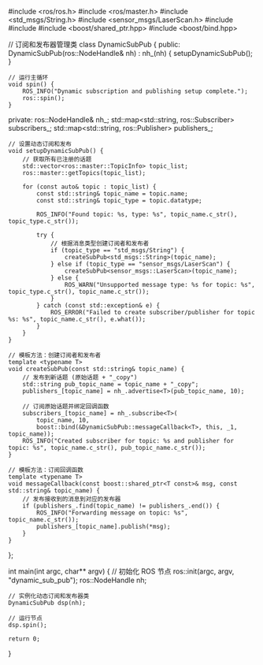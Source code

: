 #include <ros/ros.h>
#include <ros/master.h>
#include <std_msgs/String.h>
#include <sensor_msgs/LaserScan.h>
#include <map>
#include <string>
#include <boost/shared_ptr.hpp>
#include <boost/bind.hpp>

// 订阅和发布器管理类
class DynamicSubPub {
public:
    DynamicSubPub(ros::NodeHandle& nh) : nh_(nh) {
        setupDynamicSubPub();
    }

    // 运行主循环
    void spin() {
        ROS_INFO("Dynamic subscription and publishing setup complete.");
        ros::spin();
    }

private:
    ros::NodeHandle& nh_;
    std::map<std::string, ros::Subscriber> subscribers_;
    std::map<std::string, ros::Publisher> publishers_;

    // 设置动态订阅和发布
    void setupDynamicSubPub() {
        // 获取所有已注册的话题
        std::vector<ros::master::TopicInfo> topic_list;
        ros::master::getTopics(topic_list);

        for (const auto& topic : topic_list) {
            const std::string& topic_name = topic.name;
            const std::string& topic_type = topic.datatype;

            ROS_INFO("Found topic: %s, type: %s", topic_name.c_str(), topic_type.c_str());

            try {
                // 根据消息类型创建订阅者和发布者
                if (topic_type == "std_msgs/String") {
                    createSubPub<std_msgs::String>(topic_name);
                } else if (topic_type == "sensor_msgs/LaserScan") {
                    createSubPub<sensor_msgs::LaserScan>(topic_name);
                } else {
                    ROS_WARN("Unsupported message type: %s for topic: %s", topic_type.c_str(), topic_name.c_str());
                }
            } catch (const std::exception& e) {
                ROS_ERROR("Failed to create subscriber/publisher for topic %s: %s", topic_name.c_str(), e.what());
            }
        }
    }

    // 模板方法：创建订阅者和发布者
    template <typename T>
    void createSubPub(const std::string& topic_name) {
        // 发布到新话题 (原始话题 + "_copy")
        std::string pub_topic_name = topic_name + "_copy";
        publishers_[topic_name] = nh_.advertise<T>(pub_topic_name, 10);

        // 订阅原始话题并绑定回调函数
        subscribers_[topic_name] = nh_.subscribe<T>(
            topic_name, 10,
            boost::bind(&DynamicSubPub::messageCallback<T>, this, _1, topic_name));
        ROS_INFO("Created subscriber for topic: %s and publisher for topic: %s", topic_name.c_str(), pub_topic_name.c_str());
    }

    // 模板方法：订阅回调函数
    template <typename T>
    void messageCallback(const boost::shared_ptr<T const>& msg, const std::string& topic_name) {
        // 发布接收到的消息到对应的发布器
        if (publishers_.find(topic_name) != publishers_.end()) {
            ROS_INFO("Forwarding message on topic: %s", topic_name.c_str());
            publishers_[topic_name].publish(*msg);
        }
    }
};

int main(int argc, char** argv) {
    // 初始化 ROS 节点
    ros::init(argc, argv, "dynamic_sub_pub");
    ros::NodeHandle nh;

    // 实例化动态订阅和发布器类
    DynamicSubPub dsp(nh);

    // 运行节点
    dsp.spin();

    return 0;
}





